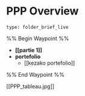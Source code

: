 # PPP Overview
 
```ccard
type: folder_brief_live
```
 
%% Begin Waypoint %%
- **[[partie 1]]**
- **portefolio**
	- [[kezako portefolio]]

%% End Waypoint %%

[[PPP_tableau.jpg]]